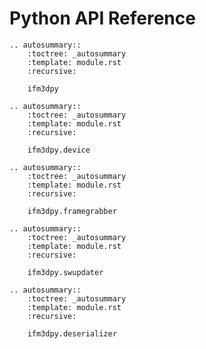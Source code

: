 Python API Reference
====================

```{eval-rst}
.. autosummary::
    :toctree: _autosummary
    :template: module.rst
    :recursive:

    ifm3dpy
```

```{eval-rst}
.. autosummary::
    :toctree: _autosummary
    :template: module.rst
    :recursive:

    ifm3dpy.device
```

```{eval-rst}
.. autosummary::
    :toctree: _autosummary
    :template: module.rst
    :recursive:

    ifm3dpy.framegrabber
```

```{eval-rst}
.. autosummary::
    :toctree: _autosummary
    :template: module.rst
    :recursive:

    ifm3dpy.swupdater
```

```{eval-rst}
.. autosummary::
    :toctree: _autosummary
    :template: module.rst
    :recursive:

    ifm3dpy.deserializer
```